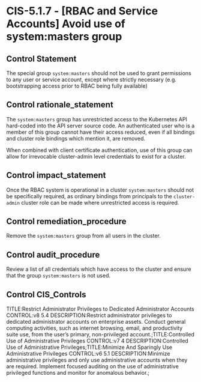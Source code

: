 # CIS-5.1.7 - \[RBAC and Service Accounts\] Avoid use of system:masters group

## Control Statement

The special group `system:masters` should not be used to grant permissions to any user or service account, except where strictly necessary (e.g. bootstrapping access prior to RBAC being fully available)

## Control rationale_statement

The `system:masters` group has unrestricted access to the Kubernetes API hard-coded into the API server source code. An authenticated user who is a member of this group cannot have their access reduced, even if all bindings and cluster role bindings which mention it, are removed.

When combined with client certificate authentication, use of this group can allow for irrevocable cluster-admin level credentials to exist for a cluster.

## Control impact_statement

Once the RBAC system is operational in a cluster `system:masters` should not be specifically required, as ordinary bindings from principals to the `cluster-admin` cluster role can be made where unrestricted access is required.

## Control remediation_procedure

Remove the `system:masters` group from all users in the cluster.

## Control audit_procedure

Review a list of all credentials which have access to the cluster and ensure that the group `system:masters` is not used.

## Control CIS_Controls

TITLE:Restrict Administrator Privileges to Dedicated Administrator Accounts CONTROL:v8 5.4 DESCRIPTION:Restrict administrator privileges to dedicated administrator accounts on enterprise assets. Conduct general computing activities, such as internet browsing, email, and productivity suite use, from the user’s primary, non-privileged account.;TITLE:Controlled Use of Administrative Privileges CONTROL:v7 4 DESCRIPTION:Controlled Use of Administrative Privileges;TITLE:Minimize And Sparingly Use Administrative Privileges CONTROL:v6 5.1 DESCRIPTION:Minimize administrative privileges and only use administrative accounts when they are required. Implement focused auditing on the use of administrative privileged functions and monitor for anomalous behavior.;
